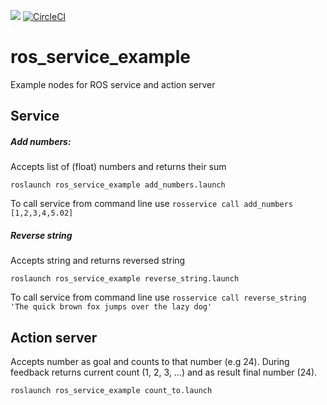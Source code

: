 ![](https://github.com/Thazz/ros_service_example/workflows/CI/badge.svg)
[![CircleCI](https://circleci.com/gh/Thazz/ros_service_example.svg?style=svg)](https://circleci.com/gh/Thazz/ros_service_example)

# ros_service_example
Example nodes for ROS service and action server

## Service

##### Add numbers:
Accepts list of (float) numbers and returns their sum
```
roslaunch ros_service_example add_numbers.launch
```
To call service from command line use `rosservice call add_numbers [1,2,3,4,5.02]`


##### Reverse string
Accepts string and returns reversed string
```
roslaunch ros_service_example reverse_string.launch
```
To call service from command line use `rosservice call reverse_string 'The quick brown fox jumps over the lazy dog'`

## Action server
Accepts number as goal and counts to that number (e.g 24). During feedback returns current count (1, 2, 3, ...) and as result final number (24).

```
roslaunch ros_service_example count_to.launch
```
